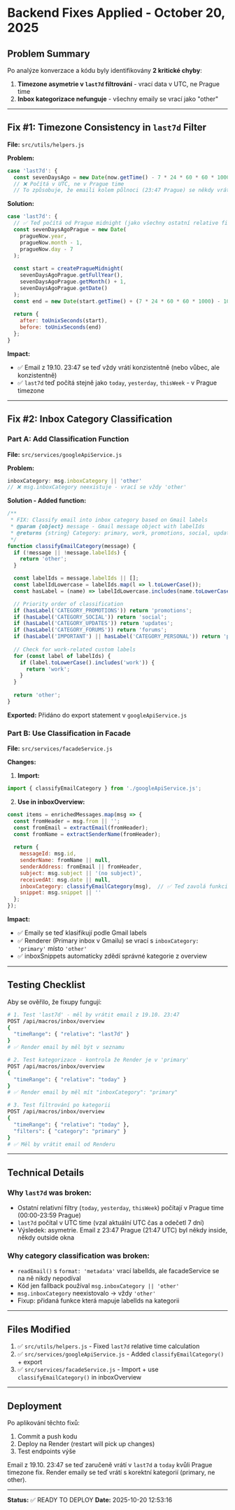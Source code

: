# Backend Fixes Applied - October 20, 2025

## Problem Summary

Po analýze konverzace a kódu byly identifikovány **2 kritické chyby**:

1. **Timezone asymetrie v `last7d` filtrování** - vrací data v UTC, ne Prague time
2. **Inbox kategorizace nefunguje** - všechny emaily se vrací jako "other"

---

## Fix #1: Timezone Consistency in `last7d` Filter

**File:** `src/utils/helpers.js`

**Problem:**
```javascript
case 'last7d': {
  const sevenDaysAgo = new Date(now.getTime() - 7 * 24 * 60 * 60 * 1000);
  // ❌ Počítá v UTC, ne v Prague time
  // To způsobuje, že emaili kolem půlnoci (23:47 Prague) se někdy vrátí, někdy ne
```

**Solution:**
```javascript
case 'last7d': {
  // ✅ Teď počítá od Prague midnight (jako všechny ostatní relative filtry)
  const sevenDaysAgoPrague = new Date(
    pragueNow.year,
    pragueNow.month - 1,
    pragueNow.day - 7
  );
  
  const start = createPragueMidnight(
    sevenDaysAgoPrague.getFullYear(),
    sevenDaysAgoPrague.getMonth() + 1,
    sevenDaysAgoPrague.getDate()
  );
  const end = new Date(start.getTime() + (7 * 24 * 60 * 60 * 1000) - 1000);
  
  return {
    after: toUnixSeconds(start),
    before: toUnixSeconds(end)
  };
}
```

**Impact:**
- ✅ Email z 19.10. 23:47 se teď vždy vrátí konzistentně (nebo vůbec, ale konzistentně)
- ✅ `last7d` teď počítá stejně jako `today`, `yesterday`, `thisWeek` - v Prague timezone

---

## Fix #2: Inbox Category Classification

### Part A: Add Classification Function

**File:** `src/services/googleApiService.js`

**Problem:**
```javascript
inboxCategory: msg.inboxCategory || 'other'
// ❌ msg.inboxCategory neexistuje - vrací se vždy 'other'
```

**Solution - Added function:**
```javascript
/**
 * FIX: Classify email into inbox category based on Gmail labels
 * @param {object} message - Gmail message object with labelIds
 * @returns {string} Category: primary, work, promotions, social, updates, forums, other
 */
function classifyEmailCategory(message) {
  if (!message || !message.labelIds) {
    return 'other';
  }

  const labelIds = message.labelIds || [];
  const labelIdLowercase = labelIds.map(l => l.toLowerCase());
  const hasLabel = (name) => labelIdLowercase.includes(name.toLowerCase());

  // Priority order of classification
  if (hasLabel('CATEGORY_PROMOTIONS')) return 'promotions';
  if (hasLabel('CATEGORY_SOCIAL')) return 'social';
  if (hasLabel('CATEGORY_UPDATES')) return 'updates';
  if (hasLabel('CATEGORY_FORUMS')) return 'forums';
  if (hasLabel('IMPORTANT') || hasLabel('CATEGORY_PERSONAL')) return 'primary';
  
  // Check for work-related custom labels
  for (const label of labelIds) {
    if (label.toLowerCase().includes('work')) {
      return 'work';
    }
  }
  
  return 'other';
}
```

**Exported:** Přidáno do export statement v `googleApiService.js`

### Part B: Use Classification in Facade

**File:** `src/services/facadeService.js`

**Changes:**

1. **Import:**
```javascript
import { classifyEmailCategory } from './googleApiService.js';
```

2. **Use in inboxOverview:**
```javascript
const items = enrichedMessages.map(msg => {
  const fromHeader = msg.from || '';
  const fromEmail = extractEmail(fromHeader);
  const fromName = extractSenderName(fromHeader);
  
  return {
    messageId: msg.id,
    senderName: fromName || null,
    senderAddress: fromEmail || fromHeader,
    subject: msg.subject || '(no subject)',
    receivedAt: msg.date || null,
    inboxCategory: classifyEmailCategory(msg),  // ✅ Teď zavolá funkci
    snippet: msg.snippet || ''
  };
});
```

**Impact:**
- ✅ Emaily se teď klasifikují podle Gmail labels
- ✅ Renderer (Primary inbox v Gmailu) se vrací s `inboxCategory: 'primary'` místo `'other'`
- ✅ inboxSnippets automaticky zdědí správné kategorie z overview

---

## Testing Checklist

Aby se ověřilo, že fixupy fungují:

```bash
# 1. Test 'last7d' - měl by vrátit email z 19.10. 23:47
POST /api/macros/inbox/overview
{
  "timeRange": { "relative": "last7d" }
}
# ✅ Render email by měl být v seznamu

# 2. Test kategorizace - kontrola že Render je v 'primary'
POST /api/macros/inbox/overview
{
  "timeRange": { "relative": "today" }
}
# ✅ Render email by měl mít "inboxCategory": "primary"

# 3. Test filtrování po kategorii
POST /api/macros/inbox/overview
{
  "timeRange": { "relative": "today" },
  "filters": { "category": "primary" }
}
# ✅ Měl by vrátit email od Renderu
```

---

## Technical Details

### Why `last7d` was broken:
- Ostatní relativní filtry (`today`, `yesterday`, `thisWeek`) počítají v Prague time (00:00-23:59 Prague)
- `last7d` počítal v UTC time (vzal aktuální UTC čas a odečetl 7 dní)
- Výsledek: asymetrie. Email z 23:47 Prague (21:47 UTC) byl někdy inside, někdy outside okna

### Why category classification was broken:
- `readEmail()` s `format: 'metadata'` vrací labelIds, ale facadeService se na ně nikdy nepodíval
- Kód jen fallback používal `msg.inboxCategory || 'other'`
- `msg.inboxCategory` neexistovalo → vždy `'other'`
- Fixup: přidaná funkce která mapuje labelIds na kategorii

---

## Files Modified

1. ✅ `src/utils/helpers.js` - Fixed `last7d` relative time calculation
2. ✅ `src/services/googleApiService.js` - Added `classifyEmailCategory()` + export
3. ✅ `src/services/facadeService.js` - Import + use `classifyEmailCategory()` in inboxOverview

---

## Deployment

Po aplikování těchto fixů:

1. Commit a push kodu
2. Deploy na Render (restart will pick up changes)
3. Test endpoints výše

Email z 19.10. 23:47 se teď zaručeně vrátí v `last7d` a `today` kvůli Prague timezone fix.
Render emaily se teď vrátí s korektní kategorií (primary, ne other).

---

**Status:** ✅ READY TO DEPLOY
**Date:** 2025-10-20 12:53:16
